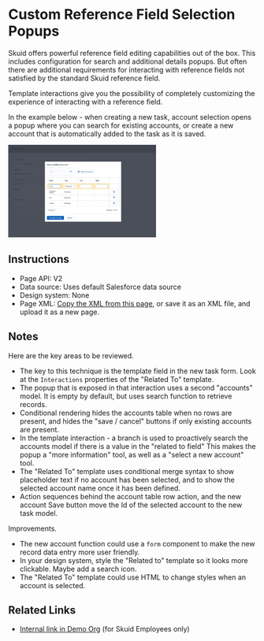 # Custom Reference Field Selection Popups

Skuid offers powerful reference field editing capabilities out of the box. This includes configuration for search and additional details popups. But often there are additional requirements for interacting with reference fields not satisfied by the standard Skuid reference field. 

Template interactions give you the possibility of completely customizing the experience of interacting with a reference field. 

In the example below - when creating a new task, account selection opens a popup where you can search for existing accounts, or create a new account that is automatically added to the task as it is saved.  

<img src="ReferencePopup.png" width="300"></img>

## Instructions  
- Page API:  V2
- Data source: Uses default Salesforce data source
- Design system: None 
- Page XML:  [Copy the XML from this page](ReferenceSelectionPopup.xml), or save it as an XML file, and upload it as a new page.  

## Notes
Here are the key areas to be reviewed. 
-  The key to this technique is the template field in the new task form.  Look at the `Interactions` properties of the "Related To" template.  
-  The popup that is exposed in that interaction uses a second "accounts" model. It is empty by default, but uses search function to retrieve records. 
- Conditional rendering hides the accounts table when no rows are present, and hides the "save / cancel" buttons if only existing accounts are present. 
- In the template interaction - a branch is used to proactively search the accounts model if there is a value in the "related to field"  This makes the popup a "more information" tool, as well as a "select a new account" tool. 
- The "Related To" template uses conditional merge syntax to show placeholder text if no account has been selected, and to show the selected account name once it has been defined. 
- Action sequences behind the account table row action, and the new account Save button move the Id of the selected account to the new task model.  

Improvements. 
- The new account function could use a `form` component to make the new record data entry more user friendly. 
- In your design system, style the "Related to" template so it looks more clickable.  Maybe add a search icon.
- The "Related To" template could use HTML to change styles when an account is selected. 

## Related Links

- [Internal link in Demo Org](https://skuid-demo--skuid.na137.visual.force.com/apex/skuid__PageBuilder?id=a094U00001p1KBzQAM) (for Skuid Employees only)